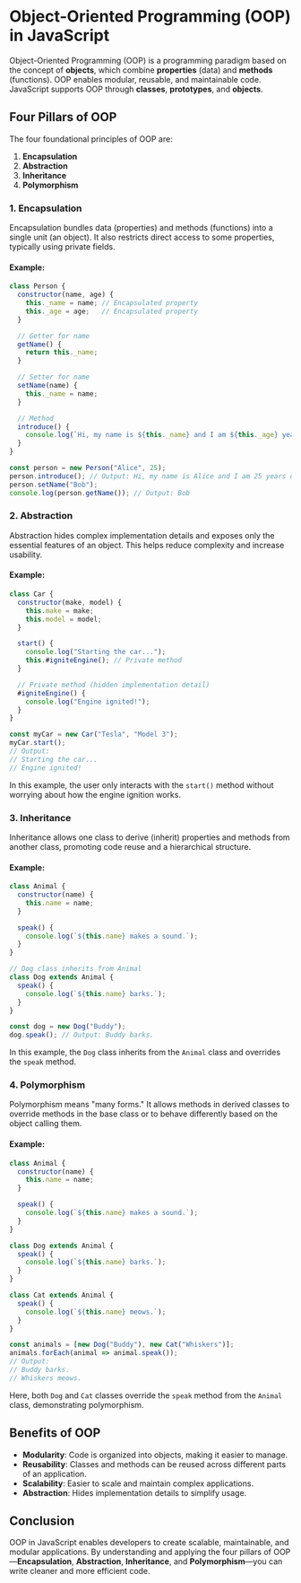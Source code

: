 # Object-Oriented Programming (OOP) in JavaScript

Object-Oriented Programming (OOP) is a programming paradigm based on the concept of **objects**, which combine **properties** (data) and **methods** (functions). OOP enables modular, reusable, and maintainable code. JavaScript supports OOP through **classes**, **prototypes**, and **objects**.


## Four Pillars of OOP

The four foundational principles of OOP are:

1. **Encapsulation**
2. **Abstraction**
3. **Inheritance**
4. **Polymorphism**


### 1. **Encapsulation**

Encapsulation bundles data (properties) and methods (functions) into a single unit (an object). It also restricts direct access to some properties, typically using private fields.

#### Example:

```javascript
class Person {
  constructor(name, age) {
    this._name = name; // Encapsulated property
    this._age = age;   // Encapsulated property
  }

  // Getter for name
  getName() {
    return this._name;
  }

  // Setter for name
  setName(name) {
    this._name = name;
  }

  // Method
  introduce() {
    console.log(`Hi, my name is ${this._name} and I am ${this._age} years old.`);
  }
}

const person = new Person("Alice", 25);
person.introduce(); // Output: Hi, my name is Alice and I am 25 years old.
person.setName("Bob");
console.log(person.getName()); // Output: Bob
```


### 2. **Abstraction**

Abstraction hides complex implementation details and exposes only the essential features of an object. This helps reduce complexity and increase usability.

#### Example:

```javascript
class Car {
  constructor(make, model) {
    this.make = make;
    this.model = model;
  }

  start() {
    console.log("Starting the car...");
    this.#igniteEngine(); // Private method
  }

  // Private method (hidden implementation detail)
  #igniteEngine() {
    console.log("Engine ignited!");
  }
}

const myCar = new Car("Tesla", "Model 3");
myCar.start(); 
// Output:
// Starting the car...
// Engine ignited!
```

In this example, the user only interacts with the `start()` method without worrying about how the engine ignition works.


### 3. **Inheritance**

Inheritance allows one class to derive (inherit) properties and methods from another class, promoting code reuse and a hierarchical structure.

#### Example:

```javascript
class Animal {
  constructor(name) {
    this.name = name;
  }

  speak() {
    console.log(`${this.name} makes a sound.`);
  }
}

// Dog class inherits from Animal
class Dog extends Animal {
  speak() {
    console.log(`${this.name} barks.`);
  }
}

const dog = new Dog("Buddy");
dog.speak(); // Output: Buddy barks.
```

In this example, the `Dog` class inherits from the `Animal` class and overrides the `speak` method.


### 4. **Polymorphism**

Polymorphism means "many forms." It allows methods in derived classes to override methods in the base class or to behave differently based on the object calling them.

#### Example:

```javascript
class Animal {
  constructor(name) {
    this.name = name;
  }

  speak() {
    console.log(`${this.name} makes a sound.`);
  }
}

class Dog extends Animal {
  speak() {
    console.log(`${this.name} barks.`);
  }
}

class Cat extends Animal {
  speak() {
    console.log(`${this.name} meows.`);
  }
}

const animals = [new Dog("Buddy"), new Cat("Whiskers")];
animals.forEach(animal => animal.speak());
// Output:
// Buddy barks.
// Whiskers meows.
```

Here, both `Dog` and `Cat` classes override the `speak` method from the `Animal` class, demonstrating polymorphism.


## Benefits of OOP

- **Modularity**: Code is organized into objects, making it easier to manage.
- **Reusability**: Classes and methods can be reused across different parts of an application.
- **Scalability**: Easier to scale and maintain complex applications.
- **Abstraction**: Hides implementation details to simplify usage.

## Conclusion

OOP in JavaScript enables developers to create scalable, maintainable, and modular applications. By understanding and applying the four pillars of OOP—**Encapsulation**, **Abstraction**, **Inheritance**, and **Polymorphism**—you can write cleaner and more efficient code.